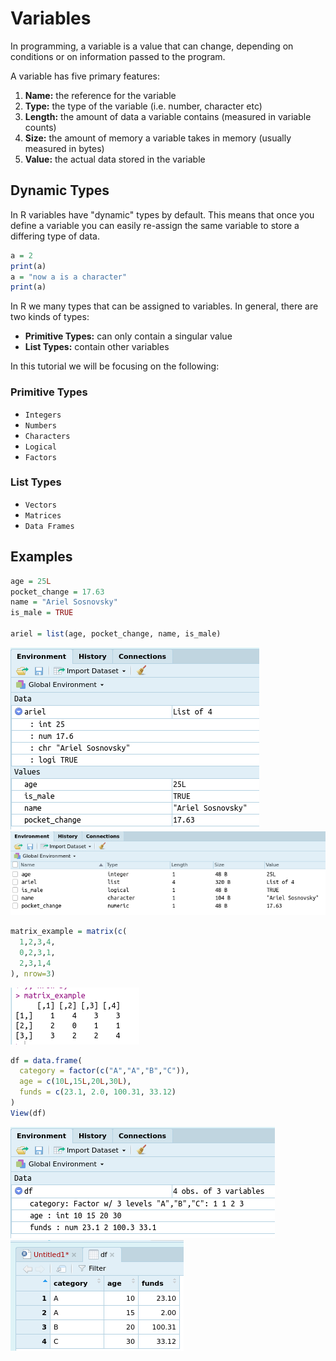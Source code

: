 # Variables
In programming, a variable is a value that can change, depending on conditions or on information passed to the program.

A variable has five primary features:

1. **Name:** the reference for the variable
2. **Type:** the type of the variable (i.e. number, character etc)
3. **Length:** the amount of data a variable contains (measured in variable counts)
4. **Size:** the amount of memory a variable takes in memory (usually measured in bytes) 
4. **Value:** the actual data stored in the variable

## Dynamic Types
In R variables have "dynamic" types by default. This means that once you define a variable you can easily re-assign the same variable to store a differing type of data.

```r
a = 2
print(a)
a = "now a is a character"
print(a)
```

In R we many types that can be assigned to variables. In general, there are two kinds of types:

- **Primitive Types:** can only contain a singular value
- **List Types:** contain other variables

In this tutorial we will be focusing on the following:

### Primitive Types

- `Integers`
- `Numbers`
- `Characters`
- `Logical`
- `Factors`

### List Types

- `Vectors`
- `Matrices`
- `Data Frames`


## Examples

```r
age = 25L
pocket_change = 17.63
name = "Ariel Sosnovsky"
is_male = TRUE

ariel = list(age, pocket_change, name, is_male)
```
<img src="./pics/rstudio-variable-comp.png">

<img src="./pics/rstudio-variable.png">

```r
matrix_example = matrix(c(
  1,2,3,4,
  0,2,3,1,
  2,3,1,4
), nrow=3)
```
<img src="./pics/matrix-eg.png">

```r
df = data.frame(
  category = factor(c("A","A","B","C")),
  age = c(10L,15L,20L,30L),
  funds = c(23.1, 2.0, 100.31, 33.12)
)
View(df)
```
<img src="./pics/df-glob.png">
<img src="./pics/df-view.png">
